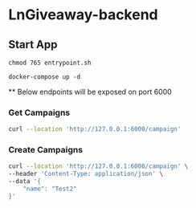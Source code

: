 # LnGiveaway-backend


## Start App
```
chmod 765 entrypoint.sh 
```
```
docker-compose up -d 
```

** Below endpoints will be exposed on port 6000
### Get Campaigns
```bash
curl --location 'http://127.0.0.1:6000/campaign'
```
### Create Campaigns
```bash
curl --location 'http://127.0.0.1:6000/campaign' \
--header 'Content-Type: application/json' \
--data '{
    "name": "Test2"
}'
```